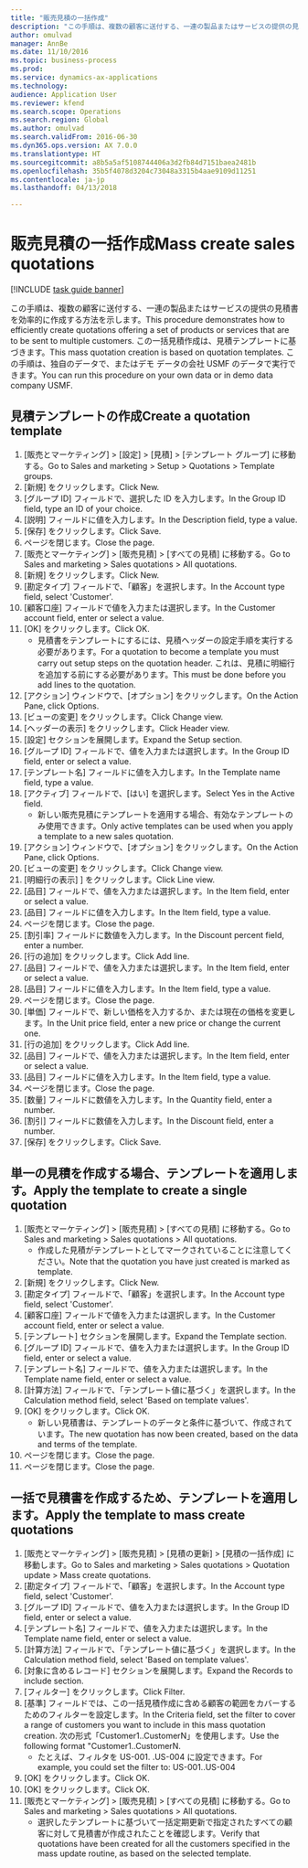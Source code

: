 ```yaml
--- 
title: "販売見積の一括作成"
description: "この手順は、複数の顧客に送付する、一連の製品またはサービスの提供の見積書を効率的に作成する方法を示します。"
author: omulvad
manager: AnnBe
ms.date: 11/10/2016
ms.topic: business-process
ms.prod: 
ms.service: dynamics-ax-applications
ms.technology: 
audience: Application User
ms.reviewer: kfend
ms.search.scope: Operations
ms.search.region: Global
ms.author: omulvad
ms.search.validFrom: 2016-06-30
ms.dyn365.ops.version: AX 7.0.0
ms.translationtype: HT
ms.sourcegitcommit: a8b5a5af5108744406a3d2fb84d7151baea2481b
ms.openlocfilehash: 35b5f4078d3204c73048a3315b4aae9109d11251
ms.contentlocale: ja-jp
ms.lasthandoff: 04/13/2018

---
```

# <a name="mass-create-sales-quotations"></a><span data-ttu-id="166f3-103">販売見積の一括作成</span><span class="sxs-lookup"><span data-stu-id="166f3-103">Mass create sales quotations</span></span>

[!INCLUDE [task guide banner](../../includes/task-guide-banner.md)]

<span data-ttu-id="166f3-104">この手順は、複数の顧客に送付する、一連の製品またはサービスの提供の見積書を効率的に作成する方法を示します。</span><span class="sxs-lookup"><span data-stu-id="166f3-104">This procedure demonstrates how to efficiently create quotations offering a set of products or services that are to be sent to multiple customers.</span></span> <span data-ttu-id="166f3-105">この一括見積作成は、見積テンプレートに基づきます。</span><span class="sxs-lookup"><span data-stu-id="166f3-105">This mass quotation creation is based on quotation templates.</span></span> <span data-ttu-id="166f3-106">この手順は、独自のデータで、またはデモ データの会社 USMF のデータで実行できます。</span><span class="sxs-lookup"><span data-stu-id="166f3-106">You can run this procedure on your own data or in demo data company USMF.</span></span>


## <a name="create-a-quotation-template"></a><span data-ttu-id="166f3-107">見積テンプレートの作成</span><span class="sxs-lookup"><span data-stu-id="166f3-107">Create a quotation template</span></span>
1. <span data-ttu-id="166f3-108">[販売とマーケティング] > [設定] > [見積] > [テンプレート グループ] に移動する。</span><span class="sxs-lookup"><span data-stu-id="166f3-108">Go to Sales and marketing > Setup > Quotations > Template groups.</span></span>
2. <span data-ttu-id="166f3-109">[新規] をクリックします。</span><span class="sxs-lookup"><span data-stu-id="166f3-109">Click New.</span></span>
3. <span data-ttu-id="166f3-110">[グループ ID] フィールドで、選択した ID を入力します。</span><span class="sxs-lookup"><span data-stu-id="166f3-110">In the Group ID field, type an ID of your choice.</span></span>
4. <span data-ttu-id="166f3-111">[説明] フィールドに値を入力します。</span><span class="sxs-lookup"><span data-stu-id="166f3-111">In the Description field, type a value.</span></span>
5. <span data-ttu-id="166f3-112">[保存] をクリックします。</span><span class="sxs-lookup"><span data-stu-id="166f3-112">Click Save.</span></span>
6. <span data-ttu-id="166f3-113">ページを閉じます。</span><span class="sxs-lookup"><span data-stu-id="166f3-113">Close the page.</span></span>
7. <span data-ttu-id="166f3-114">[販売とマーケティング] > [販売見積] > [すべての見積] に移動する。</span><span class="sxs-lookup"><span data-stu-id="166f3-114">Go to Sales and marketing > Sales quotations > All quotations.</span></span>
8. <span data-ttu-id="166f3-115">[新規] をクリックします。</span><span class="sxs-lookup"><span data-stu-id="166f3-115">Click New.</span></span>
9. <span data-ttu-id="166f3-116">[勘定タイプ] フィールドで、「顧客」を選択します。</span><span class="sxs-lookup"><span data-stu-id="166f3-116">In the Account type field, select 'Customer'.</span></span>
10. <span data-ttu-id="166f3-117">[顧客口座] フィールドで値を入力または選択します。</span><span class="sxs-lookup"><span data-stu-id="166f3-117">In the Customer account field, enter or select a value.</span></span>
11. <span data-ttu-id="166f3-118">[OK] をクリックします。</span><span class="sxs-lookup"><span data-stu-id="166f3-118">Click OK.</span></span>
    * <span data-ttu-id="166f3-119">見積書をテンプレートにするには、見積ヘッダーの設定手順を実行する必要があります。</span><span class="sxs-lookup"><span data-stu-id="166f3-119">For a quotation to become a template you must carry out  setup steps on the quotation header.</span></span> <span data-ttu-id="166f3-120">これは、見積に明細行を追加する前にする必要があります。</span><span class="sxs-lookup"><span data-stu-id="166f3-120">This must be done before you add lines to the quotation.</span></span>   
12. <span data-ttu-id="166f3-121">[アクション] ウィンドウで、[オプション] をクリックします。</span><span class="sxs-lookup"><span data-stu-id="166f3-121">On the Action Pane, click Options.</span></span>
13. <span data-ttu-id="166f3-122">[ビューの変更] をクリックします。</span><span class="sxs-lookup"><span data-stu-id="166f3-122">Click Change view.</span></span>
14. <span data-ttu-id="166f3-123">[ヘッダーの表示] をクリックします。</span><span class="sxs-lookup"><span data-stu-id="166f3-123">Click Header view.</span></span>
15. <span data-ttu-id="166f3-124">[設定] セクションを展開します。</span><span class="sxs-lookup"><span data-stu-id="166f3-124">Expand the Setup section.</span></span>
16. <span data-ttu-id="166f3-125">[グループ ID] フィールドで、値を入力または選択します。</span><span class="sxs-lookup"><span data-stu-id="166f3-125">In the Group ID field, enter or select a value.</span></span>
17. <span data-ttu-id="166f3-126">[テンプレート名] フィールドに値を入力します。</span><span class="sxs-lookup"><span data-stu-id="166f3-126">In the Template name field, type a value.</span></span>
18. <span data-ttu-id="166f3-127">[アクティブ] フィールドで、[はい] を選択します。</span><span class="sxs-lookup"><span data-stu-id="166f3-127">Select Yes in the Active field.</span></span>
    * <span data-ttu-id="166f3-128">新しい販売見積にテンプレートを適用する場合、有効なテンプレートのみ使用できます。</span><span class="sxs-lookup"><span data-stu-id="166f3-128">Only active templates can be used when you apply a template to a new sales quotation.</span></span>  
19. <span data-ttu-id="166f3-129">[アクション] ウィンドウで、[オプション] をクリックします。</span><span class="sxs-lookup"><span data-stu-id="166f3-129">On the Action Pane, click Options.</span></span>
20. <span data-ttu-id="166f3-130">[ビューの変更] をクリックします。</span><span class="sxs-lookup"><span data-stu-id="166f3-130">Click Change view.</span></span>
21. <span data-ttu-id="166f3-131">[明細行の表示] ] をクリックします。</span><span class="sxs-lookup"><span data-stu-id="166f3-131">Click Line view.</span></span>
22. <span data-ttu-id="166f3-132">[品目] フィールドで、値を入力または選択します。</span><span class="sxs-lookup"><span data-stu-id="166f3-132">In the Item field, enter or select a value.</span></span>
23. <span data-ttu-id="166f3-133">[品目] フィールドに値を入力します。</span><span class="sxs-lookup"><span data-stu-id="166f3-133">In the Item field, type a value.</span></span>
24. <span data-ttu-id="166f3-134">ページを閉じます。</span><span class="sxs-lookup"><span data-stu-id="166f3-134">Close the page.</span></span>
25. <span data-ttu-id="166f3-135">[割引率] フィールドに数値を入力します。</span><span class="sxs-lookup"><span data-stu-id="166f3-135">In the Discount percent field, enter a number.</span></span>
26. <span data-ttu-id="166f3-136">[行の追加] をクリックします。</span><span class="sxs-lookup"><span data-stu-id="166f3-136">Click Add line.</span></span>
27. <span data-ttu-id="166f3-137">[品目] フィールドで、値を入力または選択します。</span><span class="sxs-lookup"><span data-stu-id="166f3-137">In the Item field, enter or select a value.</span></span>
28. <span data-ttu-id="166f3-138">[品目] フィールドに値を入力します。</span><span class="sxs-lookup"><span data-stu-id="166f3-138">In the Item field, type a value.</span></span>
29. <span data-ttu-id="166f3-139">ページを閉じます。</span><span class="sxs-lookup"><span data-stu-id="166f3-139">Close the page.</span></span>
30. <span data-ttu-id="166f3-140">[単価] フィールドで、新しい価格を入力するか、または現在の価格を変更します。</span><span class="sxs-lookup"><span data-stu-id="166f3-140">In the Unit price field, enter a new price or change the current one.</span></span>
31. <span data-ttu-id="166f3-141">[行の追加] をクリックします。</span><span class="sxs-lookup"><span data-stu-id="166f3-141">Click Add line.</span></span>
32. <span data-ttu-id="166f3-142">[品目] フィールドで、値を入力または選択します。</span><span class="sxs-lookup"><span data-stu-id="166f3-142">In the Item field, enter or select a value.</span></span>
33. <span data-ttu-id="166f3-143">[品目] フィールドに値を入力します。</span><span class="sxs-lookup"><span data-stu-id="166f3-143">In the Item field, type a value.</span></span>
34. <span data-ttu-id="166f3-144">ページを閉じます。</span><span class="sxs-lookup"><span data-stu-id="166f3-144">Close the page.</span></span>
35. <span data-ttu-id="166f3-145">[数量] フィールドに数値を入力します。</span><span class="sxs-lookup"><span data-stu-id="166f3-145">In the Quantity field, enter a number.</span></span>
36. <span data-ttu-id="166f3-146">[割引] フィールドに数値を入力します。</span><span class="sxs-lookup"><span data-stu-id="166f3-146">In the Discount field, enter a number.</span></span>
37. <span data-ttu-id="166f3-147">[保存] をクリックします。</span><span class="sxs-lookup"><span data-stu-id="166f3-147">Click Save.</span></span>

## <a name="apply-the-template-to-create-a-single-quotation"></a><span data-ttu-id="166f3-148">単一の見積を作成する場合、テンプレートを適用します。</span><span class="sxs-lookup"><span data-stu-id="166f3-148">Apply the template to create a single quotation</span></span>
1. <span data-ttu-id="166f3-149">[販売とマーケティング] > [販売見積] > [すべての見積] に移動する。</span><span class="sxs-lookup"><span data-stu-id="166f3-149">Go to Sales and marketing > Sales quotations > All quotations.</span></span>
    * <span data-ttu-id="166f3-150">作成した見積がテンプレートとしてマークされていることに注意してください。</span><span class="sxs-lookup"><span data-stu-id="166f3-150">Note that the quotation you have just created is marked as template.</span></span>  
2. <span data-ttu-id="166f3-151">[新規] をクリックします。</span><span class="sxs-lookup"><span data-stu-id="166f3-151">Click New.</span></span>
3. <span data-ttu-id="166f3-152">[勘定タイプ] フィールドで、「顧客」を選択します。</span><span class="sxs-lookup"><span data-stu-id="166f3-152">In the Account type field, select 'Customer'.</span></span>
4. <span data-ttu-id="166f3-153">[顧客口座] フィールドで値を入力または選択します。</span><span class="sxs-lookup"><span data-stu-id="166f3-153">In the Customer account field, enter or select a value.</span></span>
5. <span data-ttu-id="166f3-154">[テンプレート] セクションを展開します。</span><span class="sxs-lookup"><span data-stu-id="166f3-154">Expand the Template section.</span></span>
6. <span data-ttu-id="166f3-155">[グループ ID] フィールドで、値を入力または選択します。</span><span class="sxs-lookup"><span data-stu-id="166f3-155">In the Group ID field, enter or select a value.</span></span>
7. <span data-ttu-id="166f3-156">[テンプレート名] フィールドで、値を入力または選択します。</span><span class="sxs-lookup"><span data-stu-id="166f3-156">In the Template name field, enter or select a value.</span></span>
8. <span data-ttu-id="166f3-157">[計算方法] フィールドで、「テンプレート値に基づく」を選択します。</span><span class="sxs-lookup"><span data-stu-id="166f3-157">In the Calculation method field, select 'Based on template values'.</span></span>
9. <span data-ttu-id="166f3-158">[OK] をクリックします。</span><span class="sxs-lookup"><span data-stu-id="166f3-158">Click OK.</span></span>
    * <span data-ttu-id="166f3-159">新しい見積書は、テンプレートのデータと条件に基づいて、作成されています。</span><span class="sxs-lookup"><span data-stu-id="166f3-159">The new quotation has now been created, based on the data and terms of the template.</span></span>  
10. <span data-ttu-id="166f3-160">ページを閉じます。</span><span class="sxs-lookup"><span data-stu-id="166f3-160">Close the page.</span></span>
11. <span data-ttu-id="166f3-161">ページを閉じます。</span><span class="sxs-lookup"><span data-stu-id="166f3-161">Close the page.</span></span>

## <a name="apply-the-template-to-mass-create-quotations"></a><span data-ttu-id="166f3-162">一括で見積書を作成するため、テンプレートを適用します。</span><span class="sxs-lookup"><span data-stu-id="166f3-162">Apply the template to mass create quotations</span></span>
1. <span data-ttu-id="166f3-163">[販売とマーケティング] > [販売見積] > [見積の更新] > [見積の一括作成] に移動します。</span><span class="sxs-lookup"><span data-stu-id="166f3-163">Go to Sales and marketing > Sales quotations > Quotation update > Mass create quotations.</span></span>
2. <span data-ttu-id="166f3-164">[勘定タイプ] フィールドで、「顧客」を選択します。</span><span class="sxs-lookup"><span data-stu-id="166f3-164">In the Account type field, select 'Customer'.</span></span>
3. <span data-ttu-id="166f3-165">[グループ ID] フィールドで、値を入力または選択します。</span><span class="sxs-lookup"><span data-stu-id="166f3-165">In the Group ID field, enter or select a value.</span></span>
4. <span data-ttu-id="166f3-166">[テンプレート名] フィールドで、値を入力または選択します。</span><span class="sxs-lookup"><span data-stu-id="166f3-166">In the Template name field, enter or select a value.</span></span>
5. <span data-ttu-id="166f3-167">[計算方法] フィールドで、「テンプレート値に基づく」を選択します。</span><span class="sxs-lookup"><span data-stu-id="166f3-167">In the Calculation method field, select 'Based on template values'.</span></span>
6. <span data-ttu-id="166f3-168">[対象に含めるレコード] セクションを展開します。</span><span class="sxs-lookup"><span data-stu-id="166f3-168">Expand the Records to include section.</span></span>
7. <span data-ttu-id="166f3-169">[フィルター] をクリックします。</span><span class="sxs-lookup"><span data-stu-id="166f3-169">Click Filter.</span></span>
8. <span data-ttu-id="166f3-170">[基準] フィールドでは、この一括見積作成に含める顧客の範囲をカバーするためのフィルターを設定します。</span><span class="sxs-lookup"><span data-stu-id="166f3-170">In the Criteria field, set the filter to cover a range of customers you want to include in this mass quotation creation.</span></span> <span data-ttu-id="166f3-171">次の形式「Customer1..CustomerN」を使用します。</span><span class="sxs-lookup"><span data-stu-id="166f3-171">Use the following format "Customer1..CustomerN.</span></span>
    * <span data-ttu-id="166f3-172">たとえば、フィルタを US-001. .US-004 に設定できます。</span><span class="sxs-lookup"><span data-stu-id="166f3-172">For example, you could set the filter to: US-001..US-004</span></span>  
9. <span data-ttu-id="166f3-173">[OK] をクリックします。</span><span class="sxs-lookup"><span data-stu-id="166f3-173">Click OK.</span></span>
10. <span data-ttu-id="166f3-174">[OK] をクリックします。</span><span class="sxs-lookup"><span data-stu-id="166f3-174">Click OK.</span></span>
11. <span data-ttu-id="166f3-175">[販売とマーケティング] > [販売見積] > [すべての見積] に移動する。</span><span class="sxs-lookup"><span data-stu-id="166f3-175">Go to Sales and marketing > Sales quotations > All quotations.</span></span>
    * <span data-ttu-id="166f3-176">選択したテンプレートに基づいて一括定期更新で指定されたすべての顧客に対して見積書が作成されたことを確認します。</span><span class="sxs-lookup"><span data-stu-id="166f3-176">Verify that quotations have been created for all the customers specified in the mass update routine, as based on the selected template.</span></span>  


